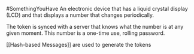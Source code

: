 #SomethingYouHave 
An electronic device that has a liquid crystal display (LCD) and that displays a number that changes periodically.

The token is synced with a server that knows what the number is at any given moment. This number is a one-time use, rolling password.

[[Hash-based Messages]] are used to generate the tokens